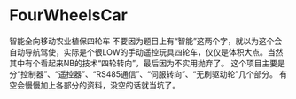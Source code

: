 # FourWheelsCar
智能全向移动农业植保四轮车 不要因为题目上有“智能”这两个字，就以为这个会自动导航驾使，实际是个很LOW的手动遥控玩具四轮车，仅仅是体积大点。当然其中有个看起来NB的技术“四轮转向”，最后因为不实用抛弃了。 这个项目主要是分“控制器”、“遥控器”、“RS485通信”、“伺服转向”、“无刷驱动轮”几个部分。 有空会慢慢加上各部分的资料，没空的话就当坑了。
